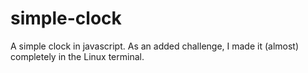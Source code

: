 # simple-clock
A simple clock in javascript. As an added challenge, I made it (almost) completely in the Linux terminal.
